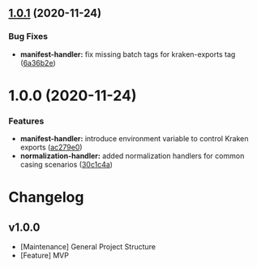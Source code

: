 ## [1.0.1](https://github.com/hull/hull-uaas/compare/v1.0.0...v1.0.1) (2020-11-24)


### Bug Fixes

* **manifest-handler:** fix missing batch tags for kraken-exports tag ([6a36b2e](https://github.com/hull/hull-uaas/commit/6a36b2e5db2fe53b0a9fc0c26932699e736968c1))

# 1.0.0 (2020-11-24)


### Features

* **manifest-handler:** introduce environment variable to control Kraken exports ([ac279e0](https://github.com/hull/hull-uaas/commit/ac279e09163d88f4ca21b1d12cd19d56cbd92567))
* **normalization-handler:** added normalization handlers for common casing scenarios ([30c1c4a](https://github.com/hull/hull-uaas/commit/30c1c4aebf6c19cafb3e1879bdd017ef65aa9b5a))

# Changelog

## v1.0.0

- [Maintenance] General Project Structure
- [Feature] MVP
